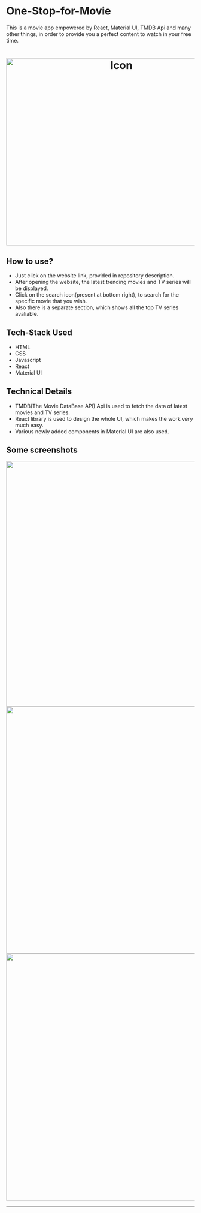 # One-Stop-for-Movie



This is a movie app empowered by React, Material UI, TMDB Api and many other things, in order to provide you a perfect content to watch in your free time.




<h1 align="center">
<img src="https://user-images.githubusercontent.com/90517690/207658910-ca272ea2-69eb-41dd-a9c9-c90a7e04d053.gif" alt="Icon" width="600" height="500">
</h1>


## How to use?
- Just click on the website link, provided in repository description.
- After opening the website, the latest trending movies and TV series will be displayed.
- Click on the search icon(present at bottom right), to search for the specific movie that you wish. 
- Also there is a separate section, which shows all the top TV series avaliable.


## Tech-Stack Used
- HTML
- CSS
- Javascript
- React
- Material UI







## Technical Details
- TMDB(The Movie DataBase API) Api is used to fetch the data of latest movies and TV series.
- React library is used to design the whole UI, which makes the work very much easy.
- Various newly added components in Material UI are also used.

## Some screenshots


<img src="https://user-images.githubusercontent.com/90517690/207655855-99967329-b759-48e0-a4f8-cdc735a524ba.JPG"  width="655"/> 
 <span> <img src="https://user-images.githubusercontent.com/90517690/207655893-1aaa13a5-c1c0-460e-9462-5b8787888b9e.JPG"  width="660"/>  
 <img src="https://user-images.githubusercontent.com/90517690/207655885-51326871-a3aa-4edf-966b-8009e602f953.JPG" width="660"/>  </span>


---
